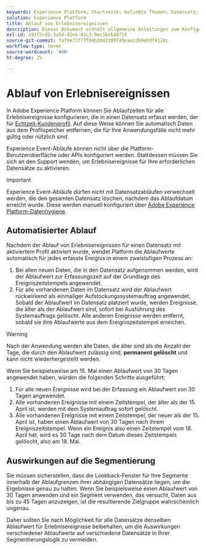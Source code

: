 ```yaml
---
keywords: Experience Platform; Startseite; beliebte Themen; Datensatz; Datensätze; Time to Live; ttl; Time-to-Live;
solution: Experience Platform
title: Ablauf von Erlebnisereignissen
description: Dieses Dokument enthält allgemeine Anleitungen zum Konfigurieren der Ablaufzeiten für einzelne Erlebnisereignisse in einem Adobe Experience Platform-Datensatz.
exl-id: a91f2cd2-3a5d-42e6-81c3-0ec5bc644f5f
source-git-commit: faf9e72f77f04b20d2399749eaacdb9ebdf412dc
workflow-type: tm+mt
source-wordcount: '466'
ht-degree: 2%

---
```


# Ablauf von Erlebnisereignissen

In Adobe Experience Platform können Sie Ablaufzeiten für alle Erlebnisereignisse konfigurieren, die in einen Datensatz erfasst werden, der für [Echtzeit-Kundenprofil](./home.md). Auf diese Weise können Sie automatisch Daten aus dem Profilspeicher entfernen, die für Ihre Anwendungsfälle nicht mehr gültig oder nützlich sind.

Experience Event-Abläufe können nicht über die Platform-Benutzeroberfläche oder APIs konfiguriert werden. Stattdessen müssen Sie sich an den Support wenden, um Erlebnisereignisse für Ihre erforderlichen Datensätze zu aktivieren.

>[!IMPORTANT]
>
>Experience Event-Abläufe dürfen nicht mit Datensatzabläufen verwechselt werden, die den gesamten Datensatz löschen, nachdem das Ablaufdatum erreicht wurde. Diese werden manuell konfiguriert über [Adobe Experience Platform-Datenhygiene](../hygiene/home.md).

## Automatisierter Ablauf

Nachdem der Ablauf von Erlebnisereignissen für einen Datensatz mit aktiviertem Profil aktiviert wurde, wendet Platform die Ablaufwerte automatisch für jedes erfasste Ereignis in einem zweistufigen Prozess an:

1. Bei allen neuen Daten, die in den Datensatz aufgenommen werden, wird der Ablaufwert zur Erfassungszeit auf der Grundlage des Ereigniszeitstempels angewendet.
1. Für alle vorhandenen Daten im Datensatz wird der Ablaufwert rückwirkend als einmaliger Aufstockungssystemauftrag angewendet. Sobald der Ablaufwert im Datensatz platziert wurde, werden Ereignisse, die älter als der Ablaufwert sind, sofort bei Ausführung des Systemauftrags gelöscht. Alle anderen Ereignisse werden entfernt, sobald sie ihre Ablaufwerte aus dem Ereigniszeitstempel erreichen.

>[!WARNING]
>
>Nach der Anwendung werden alle Daten, die älter sind als die Anzahl der Tage, die durch den Ablaufwert zulässig sind, **permanent gelöscht** und kann nicht wiederhergestellt werden.

Wenn Sie beispielsweise am 15. Mai einen Ablaufwert von 30 Tagen angewendet haben, würden die folgenden Schritte ausgeführt:

1. Für alle neuen Ereignisse wird bei der Erfassung ein Ablaufwert von 30 Tagen angewendet.
1. Alle vorhandenen Ereignisse mit einem Zeitstempel, der älter als der 15. April ist, werden mit dem Systemauftrag sofort gelöscht.
1. Alle vorhandenen Ereignisse mit einem Zeitstempel, der neuer als der 15. April ist, haben einen Ablaufwert von 30 Tagen nach ihrem Ereigniszeitstempel. Wenn ein Ereignis also einen Zeitstempel vom 18. April hat, wird es 30 Tage nach dem Datum dieses Zeitstempels gelöscht, also am 18. Mai.

## Auswirkungen auf die Segmentierung

Sie müssen sicherstellen, dass die Lookback-Fenster für Ihre Segmente innerhalb der Ablaufgrenzen ihrer abhängigen Datensätze liegen, um die Ergebnisse genau zu halten. Wenn Sie beispielsweise einen Ablaufwert von 30 Tagen anwenden und ein Segment verwenden, das versucht, Daten aus bis zu 45 Tagen anzuzeigen, ist die resultierende Zielgruppe wahrscheinlich ungenau.

Daher sollten Sie nach Möglichkeit für alle Datensätze denselben Ablaufwert für Erlebnisereignisse beibehalten, um die Auswirkungen verschiedener Ablaufwerte auf verschiedene Datensätze in Ihrer Segmentierungslogik zu vermeiden.
